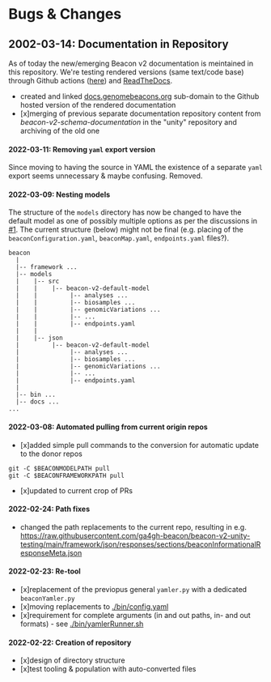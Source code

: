 # Bugs & Changes

## 2002-03-14: Documentation in Repository

As of today the new/emerging Beacon v2 documentation is meintained in this repository. We're testing rendered versions (same text/code base) through Github actions ([here](https://beacon-project.io/beacon-v2-unity-testing/)) and [ReadTheDocs](https://beacon-v2-unity.readthedocs.io/en/latest/).

* [ ](BUG) created and linked [docs.genomebeacons.org](http://docs.genomebeacons.org)
sub-domain to the Github hosted version of the rendered documentation
* [x]merging of previous separate documentation repository content from _beacon-v2-schema-documentation_
in the "unity" repository and archiving of the old one

#### 2022-03-11: Removing `yaml` export version

Since moving to having the source in YAML the existence of a separate `yaml` export seems unnecessary & maybe confusing. Removed.

#### 2022-03-09: Nesting models

The structure of the `models` directory has now be changed to have the default model as one of possibly multiple
options as per the discussions in [#1](https://github.com/ga4gh-beacon/beacon-v2-unity-testing/issues/1).
The current structure (below) might not be final (e.g. placing of the `beaconConfiguration.yaml`, `beaconMap.yaml`, `endpoints.yaml` files?).

```
beacon
  |
  |-- framework ...
  |-- models
  |    |-- src
  |    |    |-- beacon-v2-default-model
  |    |         |-- analyses ...
  |    |         |-- biosamples ...
  |    |         |-- genomicVariations ...
  |    |         |-- ...
  |    |         |-- endpoints.yaml
  |    |     
  |    |-- json
  |         |-- beacon-v2-default-model
  |              |-- analyses ...
  |              |-- biosamples ...
  |              |-- genomicVariations ...
  |              |-- ...
  |              |-- endpoints.yaml
  |
  |-- bin ...
  |-- docs ...               
...
```

#### 2022-03-08: Automated pulling from current origin repos

* [x]added simple pull commands to the conversion for automatic update to the donor repos

```
git -C $BEACONMODELPATH pull
git -C $BEACONFRAMEWORKPATH pull
```

* [x]updated to current crop of PRs

#### 2022-02-24: Path fixes

* changed the path replacements to the current repo, resulting in e.g. <https://raw.githubusercontent.com/ga4gh-beacon/beacon-v2-unity-testing/main/framework/json/responses/sections/beaconInformationalResponseMeta.json>

#### 2022-02-23: Re-tool

* [x]replacement of the previopus general `yamler.py` with a dedicated `beaconYamler.py`
* [x]moving replacements to [./bin/config.yaml](./tools/config.yaml)
* [x]requirement for complete arguments (in and out paths, in- and out formats) - see [./bin/yamlerRunner.sh](./bin/yamlerRunner.sh)

#### 2022-02-22: Creation of repository

* [x]design of directory structure
* [x]test tooling & population with auto-converted files

